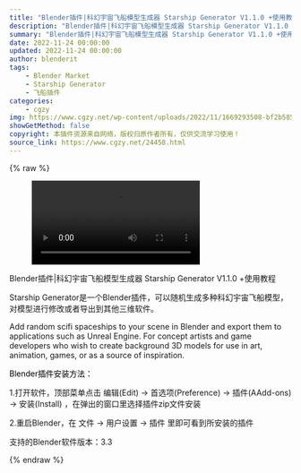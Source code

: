 ```yaml
---
title: "Blender插件|科幻宇宙飞船模型生成器 Starship Generator V1.1.0 +使用教程"
description: "Blender插件|科幻宇宙飞船模型生成器 Starship Generator V1.1.0 +使用教程"
summary: "Blender插件|科幻宇宙飞船模型生成器 Starship Generator V1.1.0 +使用教程"
date: 2022-11-24 00:00:00
updated: 2022-11-24 00:00:00
author: blenderit
tags: 
    - Blender Market
    - Starship Generator
    - 飞船插件
categories:
    - cgzy
img: https://www.cgzy.net/wp-content/uploads/2022/11/1669293508-bf2b585aaeb7a04.jpg
showGetMethod: false
copyright: 本插件资源来自网络，版权归原作者所有，仅供交流学习使用！
source_link: https://www.cgzy.net/24458.html
---
```


{% raw %}
<figure class="wp-block-video aligncenter"><video controls src="https://cloud.video.taobao.com/play/u/717183932/p/1/e/6/t/1/387977673181.mp4"></video></figure><div class="wp-block-pandastudio-title"><div class="title_style_01"><p>Blender插件|科幻宇宙飞船模型生成器 Starship Generator V1.1.0 +使用教程</p></div></div><p class="is-style-text-indent-2em">Starship Generator是一个Blender插件，可以随机生成多种科幻宇宙飞船模型，对模型进行修改或者导出到其他三维软件。</p><p>Add random scifi spaceships to your scene in Blender and export them to applications such as Unreal Engine. For concept artists and game developers who wish to create background 3D models for use in art, animation, games, or as a source of inspiration.</p><p><mark style="background-color:rgba(0, 0, 0, 0)" class="has-inline-color has-vivid-red-color">Blender插件安装方法：</mark></p><p>1.打开软件，顶部菜单点击 编辑(Edit) → 首选项(Preference) → 插件(AAdd-ons) → 安装(Install) ，在弹出的窗口里选择插件zip文件安装</p><p>2.重启Blender，在 文件 → 用户设置 → 插件 里即可看到所安装的插件</p><div class="wp-block-pandastudio-tips"><div class="tip success "><p>支持的Blender软件版本：3.3</p>
</div></div>
<div style="display: none">cgzy</div>
{% endraw %}